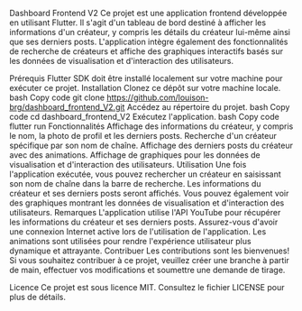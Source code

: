 Dashboard Frontend V2
Ce projet est une application frontend développée en utilisant Flutter. Il s'agit d'un tableau de bord destiné à afficher les informations d'un créateur, y compris les détails du créateur lui-même ainsi que ses derniers posts. L'application intègre également des fonctionnalités de recherche de créateurs et affiche des graphiques interactifs basés sur les données de visualisation et d'interaction des utilisateurs.

Prérequis
Flutter SDK doit être installé localement sur votre machine pour exécuter ce projet.
Installation
Clonez ce dépôt sur votre machine locale.
bash
Copy code
git clone https://github.com/louison-brg/dashboard_frontend_V2.git
Accédez au répertoire du projet.
bash
Copy code
cd dashboard_frontend_V2
Exécutez l'application.
bash
Copy code
flutter run
Fonctionnalités
Affichage des informations du créateur, y compris le nom, la photo de profil et les derniers posts.
Recherche d'un créateur spécifique par son nom de chaîne.
Affichage des derniers posts du créateur avec des animations.
Affichage de graphiques pour les données de visualisation et d'interaction des utilisateurs.
Utilisation
Une fois l'application exécutée, vous pouvez rechercher un créateur en saisissant son nom de chaîne dans la barre de recherche.
Les informations du créateur et ses derniers posts seront affichés.
Vous pouvez également voir des graphiques montrant les données de visualisation et d'interaction des utilisateurs.
Remarques
L'application utilise l'API YouTube pour récupérer les informations du créateur et ses derniers posts. Assurez-vous d'avoir une connexion Internet active lors de l'utilisation de l'application.
Les animations sont utilisées pour rendre l'expérience utilisateur plus dynamique et attrayante.
Contribuer
Les contributions sont les bienvenues! Si vous souhaitez contribuer à ce projet, veuillez créer une branche à partir de main, effectuer vos modifications et soumettre une demande de tirage.

Licence
Ce projet est sous licence MIT. Consultez le fichier LICENSE pour plus de détails.
